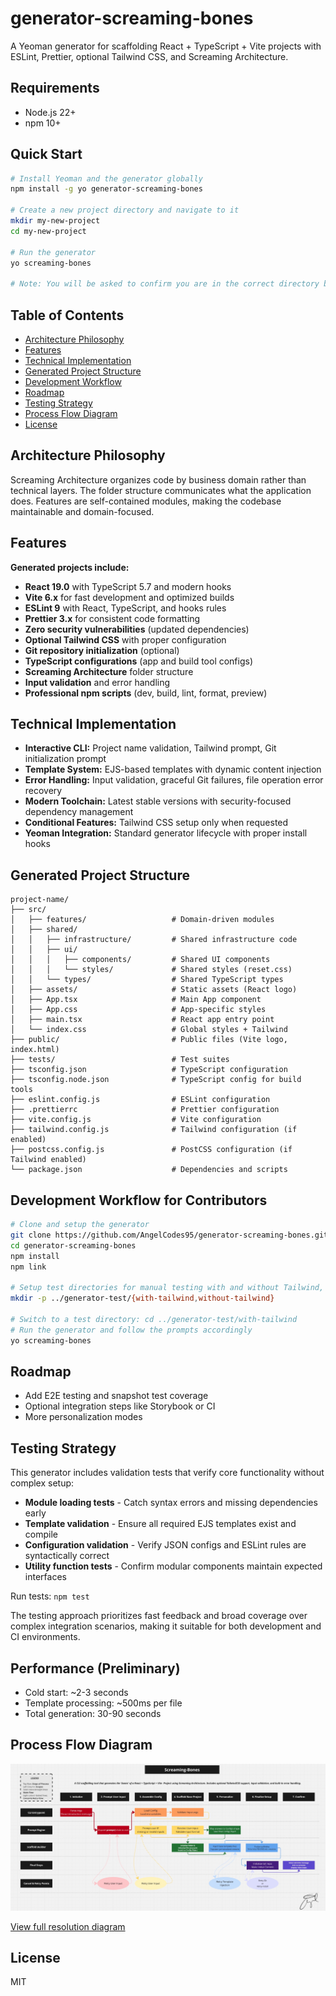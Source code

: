 # generator-screaming-bones

A Yeoman generator for scaffolding React + TypeScript + Vite projects with ESLint, Prettier, optional Tailwind CSS, and Screaming Architecture.

## Requirements

- Node.js 22+
- npm 10+

## Quick Start

```bash
# Install Yeoman and the generator globally
npm install -g yo generator-screaming-bones

# Create a new project directory and navigate to it
mkdir my-new-project
cd my-new-project

# Run the generator
yo screaming-bones

# Note: You will be asked to confirm you are in the correct directory before generating a project, this is intentional.
```

## Table of Contents

- [Architecture Philosophy](#architecture-philosophy)
- [Features](#features)
- [Technical Implementation](#technical-implementation)
- [Generated Project Structure](#generated-project-structure)
- [Development Workflow](#development-workflow)
- [Roadmap](#roadmap)
- [Testing Strategy](#testing-strategy)
- [Process Flow Diagram](#process-flow-diagram)
- [License](#license)

## Architecture Philosophy

Screaming Architecture organizes code by business domain rather than technical layers. The folder structure communicates what the application does. Features are self-contained modules, making the codebase maintainable and domain-focused.

## Features

**Generated projects include:**

- **React 19.0** with TypeScript 5.7 and modern hooks
- **Vite 6.x** for fast development and optimized builds
- **ESLint 9** with React, TypeScript, and hooks rules
- **Prettier 3.x** for consistent code formatting
- **Zero security vulnerabilities** (updated dependencies)
- **Optional Tailwind CSS** with proper configuration
- **Git repository initialization** (optional)
- **TypeScript configurations** (app and build tool configs)
- **Screaming Architecture** folder structure
- **Input validation** and error handling
- **Professional npm scripts** (dev, build, lint, format, preview)

## Technical Implementation

- **Interactive CLI:** Project name validation, Tailwind prompt, Git initialization prompt
- **Template System:** EJS-based templates with dynamic content injection
- **Error Handling:** Input validation, graceful Git failures, file operation error recovery
- **Modern Toolchain:** Latest stable versions with security-focused dependency management
- **Conditional Features:** Tailwind CSS setup only when requested
- **Yeoman Integration:** Standard generator lifecycle with proper install hooks

## Generated Project Structure

```
project-name/
├── src/
│   ├── features/                   # Domain-driven modules
│   ├── shared/
│   │   ├── infrastructure/         # Shared infrastructure code
│   │   ├── ui/
│   │   │   ├── components/         # Shared UI components
│   │   │   └── styles/             # Shared styles (reset.css)
│   │   └── types/                  # Shared TypeScript types
│   ├── assets/                     # Static assets (React logo)
│   ├── App.tsx                     # Main App component
│   ├── App.css                     # App-specific styles
│   ├── main.tsx                    # React app entry point
│   └── index.css                   # Global styles + Tailwind
├── public/                         # Public files (Vite logo, index.html)
├── tests/                          # Test suites
├── tsconfig.json                   # TypeScript configuration
├── tsconfig.node.json              # TypeScript config for build tools
├── eslint.config.js                # ESLint configuration
├── .prettierrc                     # Prettier configuration
├── vite.config.js                  # Vite configuration
├── tailwind.config.js              # Tailwind configuration (if enabled)
├── postcss.config.js               # PostCSS configuration (if Tailwind enabled)
└── package.json                    # Dependencies and scripts
```

## Development Workflow for Contributors

```bash
# Clone and setup the generator
git clone https://github.com/AngelCodes95/generator-screaming-bones.git
cd generator-screaming-bones
npm install
npm link

# Setup test directories for manual testing with and without Tailwind, if you want!
mkdir -p ../generator-test/{with-tailwind,without-tailwind}

# Switch to a test directory: cd ../generator-test/with-tailwind
# Run the generator and follow the prompts accordingly
yo screaming-bones
```

## Roadmap

- Add E2E testing and snapshot test coverage
- Optional integration steps like Storybook or CI
- More personalization modes

## Testing Strategy

This generator includes validation tests that verify core functionality without complex setup:

- **Module loading tests** - Catch syntax errors and missing dependencies early
- **Template validation** - Ensure all required EJS templates exist and compile
- **Configuration validation** - Verify JSON configs and ESLint rules are syntactically correct
- **Utility function tests** - Confirm modular components maintain expected interfaces

Run tests: `npm test`

The testing approach prioritizes fast feedback and broad coverage over complex integration scenarios, making it suitable for both development and CI environments.

## Performance (Preliminary)

- Cold start: ~2-3 seconds
- Template processing: ~500ms per file
- Total generation: 30-90 seconds

## Process Flow Diagram

![Screaming-Bones Process Flow](assets/screaming-bones-figjam.jpg)

[View full resolution diagram](assets/screaming-bones.png)

## License

MIT
